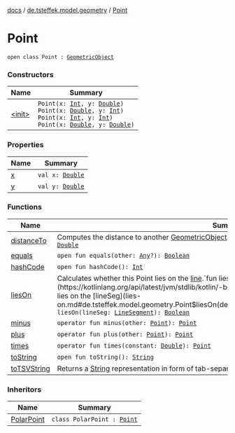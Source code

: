 [docs](../../index.md) / [de.tsteffek.model.geometry](../index.md) / [Point](./index.md)

# Point

`open class Point : `[`GeometricObject`](../-geometric-object/index.md)

### Constructors

| Name | Summary |
|---|---|
| [&lt;init&gt;](-init-.md) | `Point(x: `[`Int`](https://kotlinlang.org/api/latest/jvm/stdlib/kotlin/-int/index.html)`, y: `[`Double`](https://kotlinlang.org/api/latest/jvm/stdlib/kotlin/-double/index.html)`)`<br>`Point(x: `[`Double`](https://kotlinlang.org/api/latest/jvm/stdlib/kotlin/-double/index.html)`, y: `[`Int`](https://kotlinlang.org/api/latest/jvm/stdlib/kotlin/-int/index.html)`)`<br>`Point(x: `[`Int`](https://kotlinlang.org/api/latest/jvm/stdlib/kotlin/-int/index.html)`, y: `[`Int`](https://kotlinlang.org/api/latest/jvm/stdlib/kotlin/-int/index.html)`)`<br>`Point(x: `[`Double`](https://kotlinlang.org/api/latest/jvm/stdlib/kotlin/-double/index.html)`, y: `[`Double`](https://kotlinlang.org/api/latest/jvm/stdlib/kotlin/-double/index.html)`)` |

### Properties

| Name | Summary |
|---|---|
| [x](x.md) | `val x: `[`Double`](https://kotlinlang.org/api/latest/jvm/stdlib/kotlin/-double/index.html) |
| [y](y.md) | `val y: `[`Double`](https://kotlinlang.org/api/latest/jvm/stdlib/kotlin/-double/index.html) |

### Functions

| Name | Summary |
|---|---|
| [distanceTo](distance-to.md) | Computes the distance to another [GeometricObject](../-geometric-object/index.md).`open fun distanceTo(other: `[`GeometricObject`](../-geometric-object/index.md)`): `[`Double`](https://kotlinlang.org/api/latest/jvm/stdlib/kotlin/-double/index.html) |
| [equals](equals.md) | `open fun equals(other: `[`Any`](https://kotlinlang.org/api/latest/jvm/stdlib/kotlin/-any/index.html)`?): `[`Boolean`](https://kotlinlang.org/api/latest/jvm/stdlib/kotlin/-boolean/index.html) |
| [hashCode](hash-code.md) | `open fun hashCode(): `[`Int`](https://kotlinlang.org/api/latest/jvm/stdlib/kotlin/-int/index.html) |
| [liesOn](lies-on.md) | Calculates whether this Point lies on the [line](lies-on.md#de.tsteffek.model.geometry.Point$liesOn(de.tsteffek.model.geometry.Line)/line).`fun liesOn(line: `[`Line`](../-line/index.md)`): `[`Boolean`](https://kotlinlang.org/api/latest/jvm/stdlib/kotlin/-boolean/index.html)<br>Calculates whether this Point lies on the [lineSeg](lies-on.md#de.tsteffek.model.geometry.Point$liesOn(de.tsteffek.model.geometry.LineSegment)/lineSeg).`fun liesOn(lineSeg: `[`LineSegment`](../-line-segment/index.md)`): `[`Boolean`](https://kotlinlang.org/api/latest/jvm/stdlib/kotlin/-boolean/index.html) |
| [minus](minus.md) | `operator fun minus(other: `[`Point`](./index.md)`): `[`Point`](./index.md) |
| [plus](plus.md) | `operator fun plus(other: `[`Point`](./index.md)`): `[`Point`](./index.md) |
| [times](times.md) | `operator fun times(constant: `[`Double`](https://kotlinlang.org/api/latest/jvm/stdlib/kotlin/-double/index.html)`): `[`Point`](./index.md) |
| [toString](to-string.md) | `open fun toString(): `[`String`](https://kotlinlang.org/api/latest/jvm/stdlib/kotlin/-string/index.html) |
| [toTSVString](to-t-s-v-string.md) | Returns a [String](https://kotlinlang.org/api/latest/jvm/stdlib/kotlin/-string/index.html) representation in form of tab-separated values.`open fun toTSVString(): `[`String`](https://kotlinlang.org/api/latest/jvm/stdlib/kotlin/-string/index.html) |

### Inheritors

| Name | Summary |
|---|---|
| [PolarPoint](../-polar-point/index.md) | `class PolarPoint : `[`Point`](./index.md) |
